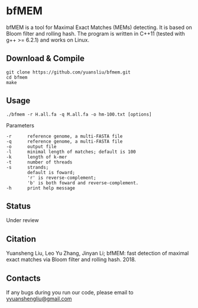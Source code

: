 # bfMEM

bfMEM is a tool for Maximal Exact Matches (MEMs) detecting. It is based on Bloom filter and rolling hash. The program is written in C++11 (tested with g++ >= 6.2.1) and works on Linux.


## Download & Compile

	git clone https://github.com/yuansliu/bfmem.git
	cd bfmem
	make

## Usage

	./bfmem -r H.all.fa -q M.all.fa -o hm-100.txt [options]

Parameters

	-r  	reference genome, a multi-FASTA file
	-q  	reference genome, a multi-FASTA file
	-o  	output file
	-l  	minimal length of matches; default is 100
	-k  	length of k-mer
	-t  	number of threads
	-s  	strands; 
			default is foward; 
			'r' is reverse-complement; 
			'b' is both foward and reverse-complement.
	-h  	print help message

## Status
Under review

## Citation
Yuansheng Liu, Leo Yu Zhang, Jinyan Li; bfMEM: fast detection of maximal exact matches via Bloom filter and rolling hash. 2018.

## Contacts
If any bugs during you run our code, please email to <yyuanshengliu@gmail.com>
